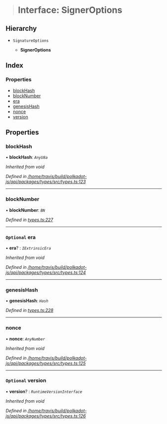 > # Interface: SignerOptions

## Hierarchy

* `SignatureOptions`

  * **SignerOptions**

## Index

### Properties

* [blockHash](_types_.signeroptions.md#blockhash)
* [blockNumber](_types_.signeroptions.md#blocknumber)
* [era](_types_.signeroptions.md#optional-era)
* [genesisHash](_types_.signeroptions.md#genesishash)
* [nonce](_types_.signeroptions.md#nonce)
* [version](_types_.signeroptions.md#optional-version)

## Properties

###  blockHash

• **blockHash**: *`AnyU8a`*

*Inherited from void*

*Defined in [/home/travis/build/polkadot-js/api/packages/types/src/types.ts:123](https://github.com/polkadot-js/api/blob/dd7b138/packages/types/src/types.ts#L123)*

___

###  blockNumber

• **blockNumber**: *`BN`*

*Defined in [types.ts:227](https://github.com/polkadot-js/api/blob/dd7b138/packages/api/src/types.ts#L227)*

___

### `Optional` era

• **era**? : *`IExtrinsicEra`*

*Inherited from void*

*Defined in [/home/travis/build/polkadot-js/api/packages/types/src/types.ts:124](https://github.com/polkadot-js/api/blob/dd7b138/packages/types/src/types.ts#L124)*

___

###  genesisHash

• **genesisHash**: *`Hash`*

*Defined in [types.ts:228](https://github.com/polkadot-js/api/blob/dd7b138/packages/api/src/types.ts#L228)*

___

###  nonce

• **nonce**: *`AnyNumber`*

*Inherited from void*

*Defined in [/home/travis/build/polkadot-js/api/packages/types/src/types.ts:125](https://github.com/polkadot-js/api/blob/dd7b138/packages/types/src/types.ts#L125)*

___

### `Optional` version

• **version**? : *`RuntimeVersionInterface`*

*Inherited from void*

*Defined in [/home/travis/build/polkadot-js/api/packages/types/src/types.ts:126](https://github.com/polkadot-js/api/blob/dd7b138/packages/types/src/types.ts#L126)*